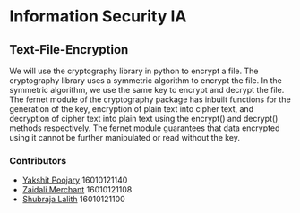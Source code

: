 # Information Security IA
## Text-File-Encryption

We will use the cryptography library in python to encrypt a file. The cryptography library uses a symmetric algorithm to encrypt the file. In the symmetric algorithm, we use the same key to encrypt and decrypt the file. The fernet module of the cryptography package has inbuilt functions for the generation of the key, encryption of plain text into cipher text, and decryption of cipher text into plain text using the encrypt() and decrypt() methods respectively. The fernet module guarantees that data encrypted using it cannot be further manipulated or read without the key. 

### Contributors
- [Yakshit Poojary](https://github.com/YakshitPoojary) 16010121140
- [Zaidali Merchant](https://github.com/zeusopera9) 16010121108
- [Shubraja Lalith](https://github.com/ruta1402) 16010121100
